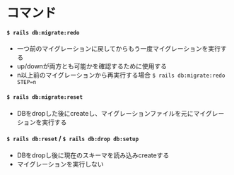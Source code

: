 # コマンド
#### `$ rails db:migrate:redo`
- 一つ前のマイグレーションに戻してからもう一度マイグレーションを実行する
- up/downが両方とも可能かを確認するために使用する
- n以上前のマイグレーションから再実行する場合 `$ rails db:migrate:redo STEP=n`

#### `$ rails db:migrate:reset`
- DBをdropした後にcreateし、マイグレーションファイルを元にマイグレーションを実行する

#### `$ rails db:reset` / `$ rails db:drop db:setup`
- DBをdropし後に現在のスキーマを読み込みcreateする
- マイグレーションを実行しない
